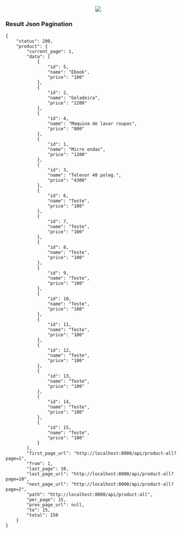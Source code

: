 <p align="center"><img src="https://laravel.com/assets/img/components/logo-laravel.svg"></p>

### Result Json Pagination
	{
	    "status": 200,
	    "product": {
	        "current_page": 1,
	        "data": [
	            {
	                "id": 5,
	                "name": "Ebook",
	                "price": "100"
	            },
	            {
	                "id": 2,
	                "name": "Geladeira",
	                "price": "2200"
	            },
	            {
	                "id": 4,
	                "name": "Maquina de lavar roupas",
	                "price": "800"
	            },
	            {
	                "id": 1,
	                "name": "Micro ondas",
	                "price": "1200"
	            },
	            {
	                "id": 3,
	                "name": "Televor 40 poleg.",
	                "price": "4300"
	            },
	            {
	                "id": 6,
	                "name": "Teste",
	                "price": "100"
	            },
	            {
	                "id": 7,
	                "name": "Teste",
	                "price": "100"
	            },
	            {
	                "id": 8,
	                "name": "Teste",
	                "price": "100"
	            },
	            {
	                "id": 9,
	                "name": "Teste",
	                "price": "100"
	            },
	            {
	                "id": 10,
	                "name": "Teste",
	                "price": "100"
	            },
	            {
	                "id": 11,
	                "name": "Teste",
	                "price": "100"
	            },
	            {
	                "id": 12,
	                "name": "Teste",
	                "price": "100"
	            },
	            {
	                "id": 13,
	                "name": "Teste",
	                "price": "100"
	            },
	            {
	                "id": 14,
	                "name": "Teste",
	                "price": "100"
	            },
	            {
	                "id": 15,
	                "name": "Teste",
	                "price": "100"
	            }
	        ],
	        "first_page_url": "http://localhost:8000/api/product-all?page=1",
	        "from": 1,
	        "last_page": 10,
	        "last_page_url": "http://localhost:8000/api/product-all?page=10",
	        "next_page_url": "http://localhost:8000/api/product-all?page=2",
	        "path": "http://localhost:8000/api/product-all",
	        "per_page": 15,
	        "prev_page_url": null,
	        "to": 15,
	        "total": 150
	    }
	}